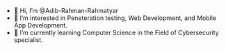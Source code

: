- 👋 Hi, I’m @Adib-Rahman-Rahmatyar
- 👀 I’m interested in Peneteration testing, Web Development, and Mobile App Development.
- 🌱 I’m currently learning Computer Science in the Field of Cybersecurity specialist. 

<!---
Adib-98/Adib-98 is a ✨ special ✨ repository because its `README.md` (this file) appears on your GitHub profile.
You can click the Preview link to take a look at your changes.
--->
